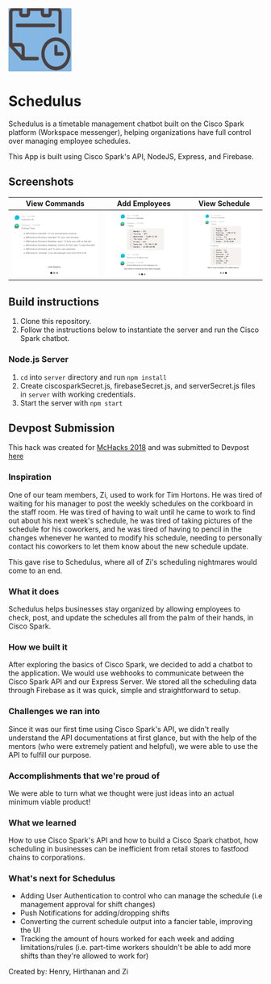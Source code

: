 <img src="./screenshots/logo.png" width="125" height="125" />

# Schedulus

Schedulus is a timetable management chatbot built on the Cisco Spark platform (Workspace messenger), helping organizations have full control over managing employee schedules.

This App is built using Cisco Spark's API, NodeJS, Express, and Firebase.

## Screenshots

| View Commands | Add Employees | View Schedule |
|:-------------:|:-------------:|:-------------:|
| <img src='./screenshots/commands.png' width='300' alt='Commands' /> | <img src='./screenshots/schedule1.png' width='260' alt='Add Employees' /> | <img src='./screenshots/schedule2.png' width='240' alt='Schedule' /> |


## Build instructions

1. Clone this repository.
2. Follow the instructions below to instantiate the server and run the Cisco Spark chatbot.

### Node.js Server

1. `cd` into `server` directory and run `npm install`
2. Create ciscosparkSecret.js, firebaseSecret.js, and serverSecret.js files in `server` with working credentials.
3. Start the server with `npm start`


## Devpost Submission

This hack was created for [McHacks 2018](https://mchacks.ca) and was submitted to Devpost [here](https://devpost.com/software/schedulus)

### Inspiration

One of our team members, Zi, used to work for Tim Hortons. He was tired of waiting for his manager to post the weekly schedules on the corkboard in the staff room. He was tired of having to wait until he came to work to find out about his next week's schedule, he was tired of taking pictures of the schedule for his coworkers, and he was tired of having to pencil in the changes whenever he wanted to modify his schedule, needing to personally contact his coworkers to let them know about the new schedule update.

This gave rise to Schedulus, where all of Zi's scheduling nightmares would come to an end.

### What it does

Schedulus helps businesses stay organized by allowing employees to check, post, and update the schedules all from the palm of their hands, in Cisco Spark.

### How we built it

After exploring the basics of Cisco Spark, we decided to add a chatbot to the application. We would use webhooks to communicate between the Cisco Spark API and our Express Server. We stored all the scheduling data through Firebase as it was quick, simple and straightforward to setup.

### Challenges we ran into

Since it was our first time using Cisco Spark's API, we didn't really understand the API documentations at first glance, but with the help of the mentors (who were extremely patient and helpful), we were able to use the API to fulfill our purpose.

### Accomplishments that we're proud of

We were able to turn what we thought were just ideas into an actual minimum viable product!

### What we learned

How to use Cisco Spark's API and how to build a Cisco Spark chatbot, how scheduling in businesses can be inefficient from retail stores to fastfood chains to corporations.

### What's next for Schedulus

* Adding User Authentication to control who can manage the schedule (i.e management approval for shift changes)
* Push Notifications for adding/dropping shifts
* Converting the current schedule output into a fancier table, improving the UI
* Tracking the amount of hours worked for each week and adding limitations/rules (i.e. part-time workers shouldn't be able to add more shifts than they're allowed to work for)


Created by: Henry, Hirthanan and Zi
